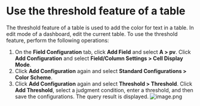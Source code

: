 # Use the threshold feature of a table

The threshold feature of a table is used to add the color for text in a table. In edit mode of a dashboard, edit the current table. To use the threshold feature, perform the following operations:
1. On the **Field Configuration** tab, click **Add Field** and select **A > pv**. Click **Add Configuration** and select **Field/Column Settings > Cell Display Mode**.
2. Click **Add Configuration** again and select **Standard Configurations > Color Scheme**.
3. Click **Add Configuration** again and select **Threshold > Threshold**. Click **Add Threshold**, select a judgment condition, enter a threshold, and then save the configurations. The query result is displayed.
![image.png](/img/src/en/visulization/tablePro/threshold/threshold1.png)
